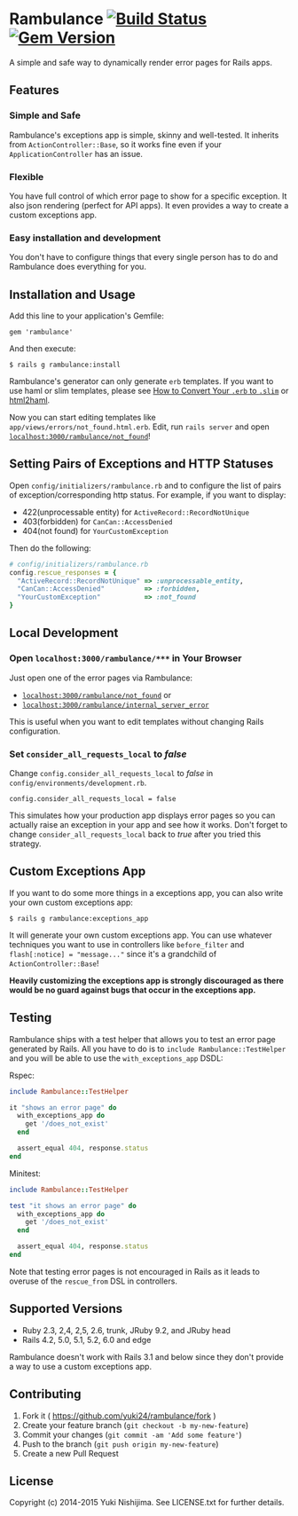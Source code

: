 # Rambulance [![Build Status](https://travis-ci.org/yuki24/rambulance.svg?branch=master)](https://travis-ci.org/yuki24/rambulance) [![Gem Version](https://badge.fury.io/rb/rambulance.svg)](https://rubygems.org/gems/rambulance)

A simple and safe way to dynamically render error pages for Rails apps.

## Features

### Simple and Safe

Rambulance's exceptions app is simple, skinny and well-tested. It  inherits from `ActionController::Base`, so it works fine even if your `ApplicationController` has an issue.

### Flexible

You have full control of which error page to show for a specific exception. It also json rendering (perfect for API apps). It even provides a way to create a custom exceptions app.

### Easy installation and development

You don't have to configure things that every single person has to do and Rambulance does everything for you.

## Installation and Usage

Add this line to your application's Gemfile:

```
gem 'rambulance'
```

And then execute:

```
$ rails g rambulance:install
```

Rambulance's generator can only generate `erb` templates. If you want to use haml or slim templates, please see [How to Convert Your `.erb` to `.slim`](https://github.com/slim-template/slim/wiki/Template-Converters-ERB-to-SLIM) or [html2haml](https://github.com/haml/html2haml).

Now you can start editing templates like `app/views/errors/not_found.html.erb`. Edit, run `rails server` and open [`localhost:3000/rambulance/not_found`](http://localhost:3000/rambulance/not_found)!

## Setting Pairs of Exceptions and HTTP Statuses

Open `config/initializers/rambulance.rb` and to configure the list of pairs of exception/corresponding http status.
For example, if you want to display:

 * 422(unprocessable entity) for `ActiveRecord::RecordNotUnique`
 * 403(forbidden) for `CanCan::AccessDenied`
 * 404(not found) for `YourCustomException`

Then do the following:

```ruby
# config/initializers/rambulance.rb
config.rescue_responses = {
  "ActiveRecord::RecordNotUnique" => :unprocessable_entity,
  "CanCan::AccessDenied"          => :forbidden,
  "YourCustomException"           => :not_found
}
```

## Local Development

### Open `localhost:3000/rambulance/***` in Your Browser

Just open one of the error pages via Rambulance:

 * [`localhost:3000/rambulance/not_found`](http://localhost:3000/rambulance/not_found) or
 * [`localhost:3000/rambulance/internal_server_error`](http://localhost:3000/rambulance/internal_server_error)

This is useful when you want to edit templates without changing Rails configuration.

### Set `consider_all_requests_local` to _false_

Change `config.consider_all_requests_local` to _false_ in `config/environments/development.rb`.

```
config.consider_all_requests_local = false
```

This simulates how your production app displays error pages so you can actually raise an exception in your app and see how it works. Don't forget to change `consider_all_requests_local` back to _true_ after you tried this strategy.

## Custom Exceptions App

If you want to do some more things in a exceptions app, you can also write your own custom exceptions app:

```
$ rails g rambulance:exceptions_app
```

It will generate your own custom exceptions app. You can use whatever techniques you want to use in controllers like `before_filter` and `flash[:notice] = "message..."` since it's a grandchild of `ActionController::Base`!

**Heavily customizing the exceptions app is strongly discouraged as there would be no guard against bugs that occur in the exceptions app.**

## Testing

Rambulance ships with a test helper that allows you to test an error page generated by Rails. All you have to do is to `include Rambulance::TestHelper` and you will be able to use the `with_exceptions_app` DSDL:

Rspec:

```ruby
include Rambulance::TestHelper

it "shows an error page" do
  with_exceptions_app do
    get '/does_not_exist'
  end

  assert_equal 404, response.status
end
```

Minitest:

```ruby
include Rambulance::TestHelper

test "it shows an error page" do
  with_exceptions_app do
    get '/does_not_exist'
  end

  assert_equal 404, response.status
end
```

Note that testing error pages is not encouraged in Rails as it leads to overuse of the `rescue_from` DSL in controllers.

## Supported Versions

* Ruby 2.3, 2,4, 2,5, 2.6, trunk, JRuby 9.2, and JRuby head
* Rails 4.2, 5.0, 5.1, 5.2, 6.0 and edge

Rambulance doesn't work with Rails 3.1 and below since they don't provide a way to use a custom exceptions app.

## Contributing

1. Fork it ( https://github.com/yuki24/rambulance/fork )
2. Create your feature branch (`git checkout -b my-new-feature`)
3. Commit your changes (`git commit -am 'Add some feature'`)
4. Push to the branch (`git push origin my-new-feature`)
5. Create a new Pull Request

## License

Copyright (c) 2014-2015 Yuki Nishijima. See LICENSE.txt for further details.
